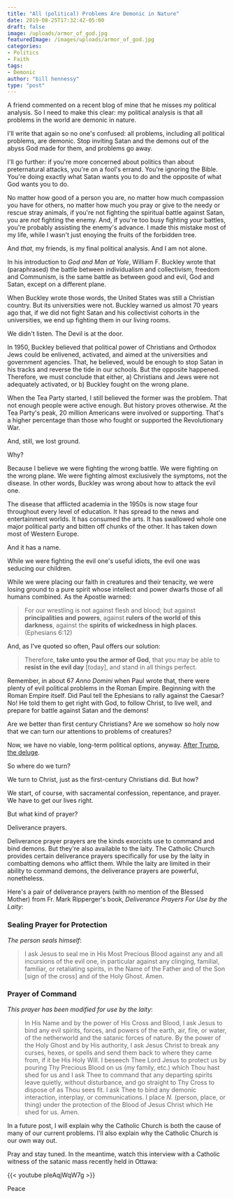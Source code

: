 ```yaml
---
title: "All (political) Problems Are Demonic in Nature"
date: 2019-08-25T17:32:42-05:00
draft: false
image: /uploads/armor_of_god.jpg
featuredImage: /images/uploads/armor_of_god.jpg
categories:
- Politics
- Faith
tags:
- Demonic
author: "bill hennessy"
type: "post"
---
```


A friend commented on a recent blog of mine that he misses my political analysis. So I need to make this clear: my political analysis is that all problems in the world are demonic in nature.

I'll write that again so no one's confused: all problems, including all political problems, are demonic. Stop inviting Satan and the demons out of the abyss God made for them, and problems go away. 

I'll go further: if you're more concerned about politics than about preternatural attacks, you're on a fool's errand. You're ignoring the Bible. You're doing exactly what Satan wants you to do and the opposite of what God wants you to do. 

No matter how good of a person you are, no matter how much compassion you have for others, no matter how much you pray or give to the needy or rescue stray animals, if you're not fighting the spiritual battle against Satan, you are *not* fighting the enemy. And, if you're too busy fighting *your* battles, you're probably assisting the enemy's advance. I made this mistake most of my life, while I wasn't just enoying the fruits of the forbidden tree. 

And *that*, my friends, is my final political analysis. And I am not alone. 

In his introduction to *God and Man at Yale*, William F. Buckley wrote that (paraphrased) the battle between individualism and collectivism, freedom and Communism, is the same battle as between good and evil, God and Satan, except on a different plane.

When Buckley wrote those words, the United States was still a Christian country. But its universities were not. Buckley warned us almost 70 years ago that, if we did not fight Satan and his collectivist cohorts in the universities, we end up fighting them in our living rooms. 

We didn't listen. The Devil is at the door. 

In 1950, Buckley believed that political power of Christians and Orthodox Jews could be enlivened, activated, and aimed at the universities and government agencies. That, he believed, would be enough to stop Satan in his tracks and reverse the tide in our schools. But the opposite happened. Therefore, we must conclude that either, a) Christians and Jews were not adequately activated, or b) Buckley fought on the wrong plane. 

When the Tea Party started, I still believed the former was the problem. That not enough people were active enough. But history proves otherwise. At the Tea Party's peak, 20 million Americans were involved or supporting. That's a higher percentage than those who fought or supported the Revolutionary War. 

And, still, we lost ground. 

Why?

Because I believe we were fighting the wrong battle. We were fighting on the wrong plane. We were fighting almost exclusively the symptoms, not the disease. In other words, Buckley was wrong about how to attack the evil one. 

The disease that afflicted academia in the 1950s is now stage four throughout every level of education. It has spread to the news and entertainment worlds. It has consumed the arts. It has swallowed whole one major political party and bitten off chunks of the other. It has taken down most of Western Europe. 

And it has a name. 

While we were fighting the evil one's useful idiots, the evil one was seducing our children. 

While we were placing our faith in creatures and their tenacity, we were losing ground to a pure spirit whose intellect and power dwarfs those of all humans combined. As the Apostle warned:

> For our wrestling is not against flesh and blood; but against **principalities and powers**, against **rulers of the world of this darkness**, against the **spirits of wickedness in high places**. (Ephesians 6:12)

And, as I've quoted so often, Paul offers our solution:

> Therefore, **take unto you the armor of God**, that you may be able to **resist in the evil day** [today], and stand in all things perfect.

Remember, in about 67 *Anno Domini* when Paul wrote that, there were plenty of evil political problems in the Roman Empire. Beginning with the Roman Empire itself. Did Paul tell the Ephesians to rally against the Caesar? No! He told them to get right with God, to follow Christ, to live well, and prepare for battle against Satan and the demons!  

Are we better than first century Christians? Are we somehow so holy now that we can turn our attentions to problems of creatures? 

Now, we have no viable, long-term political options, anyway. [After Trump, the deluge](https://www.hennessysview.com/posts/2019/last-post-from-hennessys-view/). 

So where do we turn?

We turn to Christ, just as the first-century Christians did. But how? 

We start, of course, with sacramental confession, repentance, and prayer. We have to get our lives right. 

But what kind of prayer? 

Deliverance prayers. 

Deliverance prayer prayers are the kinds exorcists use to command and bind demons. But they're also available to the laity. The Catholic Church provides certain deliverance prayers specifically for use by the laity in combatting demons who afflict them. While the laity are limited in their ability to command demons, the deliverance prayers are powerful, nonetheless. 

Here's a pair of deliverance prayers (with no mention of the Blessed Mother) from Fr. Mark Ripperger's book, *Deliverance Prayers For Use by the Laity*:

### Sealing Prayer for Protection
*The person seals himself*:
> I ask Jesus to seal me in His Most Precious Blood against any and all incursions of the evil one, in particular against any clinging, familial, familiar, or retaliating spirits, in the Name of the Father and of the Son [sign of the cross] and of the Holy Ghost. Amen.

### Prayer of Command

*This prayer has been modified for use by the laity*:

> In His Name and by the power of His Cross and Blood, I ask Jesus to bind any evil spirits, forces, and powers of the earth, air, fire, or water, of the netherworld and the satanic forces of nature. By the power of the Holy Ghost and by His authority, I ask Jesus Christ to break any curses, hexes, or spells and send them back to where they came from, if it be His Holy Will. I beseech Thee Lord Jesus to protect us by pouring Thy Precious Blood on us (my family, etc.) which Thou hast shed for us and I ask Thee to command that any departing spirits leave quietly, without disturbance, and go straight to Thy Cross to dispose of as Thou sees fit. I ask Thee to bind any demonic interaction, interplay, or communications. I place *N.* (person, place, or thing) under the protection of the Blood of Jesus Christ which He shed for us. Amen.

In a future post, I will explain why the Catholic Church is both the cause of many of our current problems. I'll also explain why the Catholic Church is our own way out.

Pray and stay tuned. In the meantime, watch this interview with a Catholic witness of the satanic mass recently held in Ottawa:

{{< youtube pIeAqjWqW7g >}}

Peace

